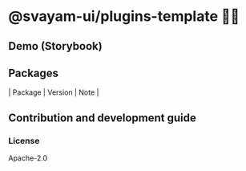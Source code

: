 # @svayam-ui/plugins-template 🔌💡


## Demo (Storybook)


## Packages

| Package | Version | Note |


## Contribution and development guide




### License

Apache-2.0
